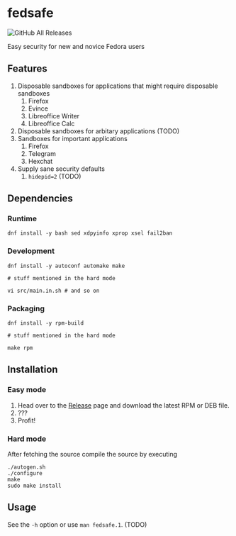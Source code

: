# fedsafe

![GitHub All Releases](https://img.shields.io/github/downloads/ritschmaster/fedsafe/total)

Easy security for new and novice Fedora users

## Features

1. Disposable sandboxes for applications that might require disposable sandboxes
    1. Firefox
    2. Evince
    3. Libreoffice Writer
    4. Libreoffice Calc 
2. Disposable sandboxes for arbitary applications (TODO)
3. Sandboxes for important applications
    1. Firefox
    2. Telegram
    3. Hexchat
4. Supply sane security defaults
    1. `hidepid=2` (TODO)
 
## Dependencies 

### Runtime

    dnf install -y bash sed xdpyinfo xprop xsel fail2ban

### Development

    dnf install -y autoconf automake make 
    
    # stuff mentioned in the hard mode
    
    vi src/main.in.sh # and so on
    
### Packaging

    dnf install -y rpm-build
    
    # stuff mentioned in the hard mode
    
    make rpm
    

## Installation

### Easy mode

1. Head over to the [Release](https://github.com/ritschmaster/fedsafe/releases) page and download the latest RPM or DEB file.
2. ???
3. Profit!

### Hard mode

After fetching the source compile the source by executing

    ./autogen.sh
    ./configure
    make
    sudo make install

## Usage

See the `-h` option or use `man fedsafe.1`. (TODO)

